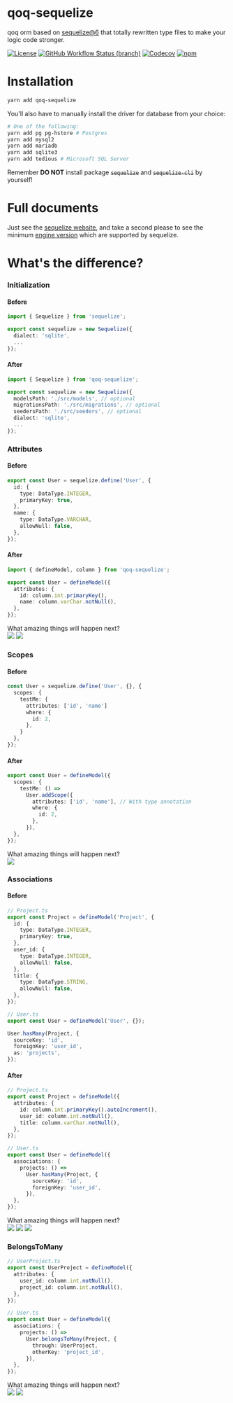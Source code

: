 # qoq-sequelize

qoq orm based on [sequelize@6](https://github.com/sequelize/sequelize) that totally rewritten type files to make your logic code stronger.

[![License](https://img.shields.io/github/license/qoq-ts/qoq-sequelize)](https://github.com/qoq-ts/qoq-sequelize/blob/master/LICENSE)
[![GitHub Workflow Status (branch)](https://img.shields.io/github/workflow/status/qoq-ts/qoq-sequelize/CI/master)](https://github.com/qoq-ts/qoq-sequelize/actions)
[![Codecov](https://img.shields.io/codecov/c/github/qoq-ts/qoq-sequelize)](https://codecov.io/gh/qoq-ts/qoq-sequelize)
[![npm](https://img.shields.io/npm/v/qoq-sequelize)](https://www.npmjs.com/package/qoq-sequelize)

# Installation

```bash
yarn add qoq-sequelize
```

You'll also have to manually install the driver for database from your choice:

```bash
# One of the following:
yarn add pg pg-hstore # Postgres
yarn add mysql2
yarn add mariadb
yarn add sqlite3
yarn add tedious # Microsoft SQL Server
```

Remember **DO NOT** install package ~~`sequelize`~~ and ~~`sequelize-cli`~~ by yourself!

# Full documents

Just see the [sequelize website](https://sequelize.org/master/index.html), and take a second please to see the minimum [engine version](https://github.com/sequelize/sequelize/blob/main/ENGINE.md#v6) which are supported by sequelize.

# What's the difference?

### Initialization

#### Before

```typescript
import { Sequelize } from 'sequelize';

export const sequelize = new Sequelize({
  dialect: 'sqlite',
  ...
});
```

#### After

```typescript
import { Sequelize } from 'qoq-sequelize';

export const sequelize = new Sequelize({
  modelsPath: './src/models', // optional
  migrationsPath: './src/migrations', // optional
  seedersPath: './src/seeders', // optional
  dialect: 'sqlite',
  ...
});
```

### Attributes

#### Before

```typescript
export const User = sequelize.define('User', {
  id: {
    type: DataType.INTEGER,
    primaryKey: true,
  },
  name: {
    type: DataType.VARCHAR,
    allowNull: false,
  },
});
```

#### After

```typescript
import { defineModel, column } from 'qoq-sequelize';

export const User = defineModel({
  attributes: {
    id: column.int.primaryKey(),
    name: column.varChar.notNull(),
  },
});
```

What amazing things will happen next?
<br>
![](https://github.com/qoq-ts/qoq-sequelize/blob/master/images/attributes-1.png?raw=true)
![](https://github.com/qoq-ts/qoq-sequelize/blob/master/images/attributes-2.png?raw=true)

### Scopes

#### Before

```typescript
const User = sequelize.define('User', {}, {
  scopes: {
    testMe: {
      attributes: ['id', 'name']
      where: {
        id: 2,
      },
    }
  },
});
```

#### After

```typescript
export const User = defineModel({
  scopes: {
    testMe: () =>
      User.addScope({
        attributes: ['id', 'name'], // With type annotation
        where: {
          id: 2,
        },
      }),
  },
});
```

What amazing things will happen next?
<br>
![](https://github.com/qoq-ts/qoq-sequelize/blob/master/images/scope-1.png?raw=true)

### Associations

#### Before

```typescript
// Project.ts
export const Project = defineModel('Project', {
  id: {
    type: DataType.INTEGER,
    primaryKey: true,
  },
  user_id: {
    type: DataType.INTEGER,
    allowNull: false,
  },
  title: {
    type: DataType.STRING,
    allowNull: false,
  },
});

// User.ts
export const User = defineModel('User', {});

User.hasMany(Project, {
  sourceKey: 'id',
  foreignKey: 'user_id',
  as: 'projects',
});
```

#### After

```typescript
// Project.ts
export const Project = defineModel({
  attributes: {
    id: column.int.primaryKey().autoIncrement(),
    user_id: column.int.notNull(),
    title: column.varChar.notNull(),
  },
});

// User.ts
export const User = defineModel({
  associations: {
    projects: () =>
      User.hasMany(Project, {
        sourceKey: 'id',
        foreignKey: 'user_id',
      }),
  },
});
```

What amazing things will happen next?
<br>
![](https://github.com/qoq-ts/qoq-sequelize/blob/master/images/association-1.png?raw=true)
![](https://github.com/qoq-ts/qoq-sequelize/blob/master/images/association-2.png?raw=true)
![](https://github.com/qoq-ts/qoq-sequelize/blob/master/images/association-3.png?raw=true)

### BelongsToMany

```typescript
// UserProject.ts
export const UserProject = defineModel({
  attributes: {
    user_id: column.int.notNull(),
    project_id: column.int.notNull(),
  },
});

// User.ts
export const User = defineModel({
  associations: {
    projects: () =>
      User.belongsToMany(Project, {
        through: UserProject,
        otherKey: 'project_id',
      }),
  },
});
```

What amazing things will happen next?
<br>
![](https://github.com/qoq-ts/qoq-sequelize/blob/master/images/belongsToMany-1.png?raw=true)
![](https://github.com/qoq-ts/qoq-sequelize/blob/master/images/belongsToMany-2.png?raw=true)
